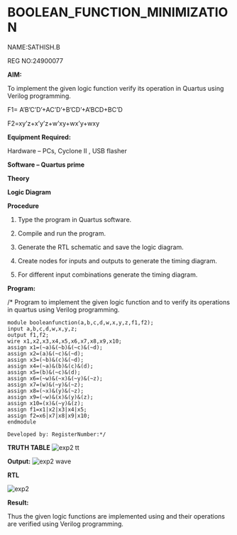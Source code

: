 # BOOLEAN_FUNCTION_MINIMIZATION
NAME:SATHISH.B

REG NO:24900077


**AIM:**

To implement the given logic function verify its operation in Quartus using Verilog programming.

F1= A’B’C’D’+AC’D’+B’CD’+A’BCD+BC’D 

F2=xy’z+x’y’z+w’xy+wx’y+wxy

**Equipment Required:**

Hardware – PCs, Cyclone II , USB flasher

**Software – Quartus prime**

**Theory**

**Logic Diagram**

**Procedure**

1.	Type the program in Quartus software.

2.	Compile and run the program.

3.	Generate the RTL schematic and save the logic diagram.

4.	Create nodes for inputs and outputs to generate the timing diagram.

5.	For different input combinations generate the timing diagram.


**Program:**

/* Program to implement the given logic function and to verify its operations in quartus using Verilog programming.
```
module booleanfunction(a,b,c,d,w,x,y,z,f1,f2);
input a,b,c,d,w,x,y,z;
output f1,f2;
wire x1,x2,x3,x4,x5,x6,x7,x8,x9,x10;
assign x1=(~a)&(~b)&(~c)&(~d);
assign x2=(a)&(~c)&(~d);
assign x3=(~b)&(c)&(~d);
assign x4=(~a)&(b)&(c)&(d);
assign x5=(b)&(~c)&(d);
assign x6=(~w)&(~x)&(~y)&(~z);
assign x7=(w)&(~y)&(~z);
assign x8=(~x)&(y)&(~z);
assign x9=(~w)&(x)&(y)&(z);
assign x10=(x)&(~y)&(z);
assign f1=x1|x2|x3|x4|x5;
assign f2=x6|x7|x8|x9|x10;
endmodule 

Developed by: RegisterNumber:*/

```
**TRUTH TABLE**
![exp2 tt](https://github.com/user-attachments/assets/66cc74dc-5c40-4d41-b2ed-236923f4550a)


**Output:**
![exp2 wave](https://github.com/user-attachments/assets/05144057-b3e2-4c65-825b-e56666e0e08f)

**RTL**

![exp2](https://github.com/user-attachments/assets/d8a5e0ac-d83d-493f-a8fa-4cde6f8e1420)

**Result:**

Thus the given logic functions are implemented using and their operations are verified using Verilog programming.

